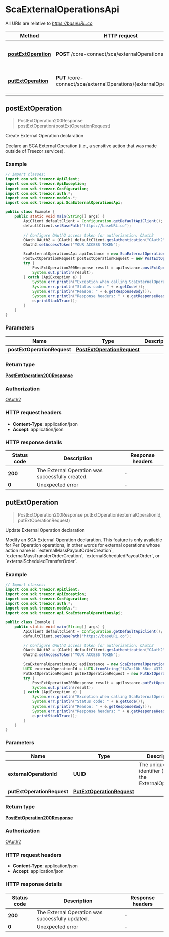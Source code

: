 # ScaExternalOperationsApi

All URIs are relative to *https://baseURL.co*

| Method | HTTP request | Description |
|------------- | ------------- | -------------|
| [**postExtOperation**](ScaExternalOperationsApi.md#postExtOperation) | **POST** /core-connect/sca/externalOperations | Create External Operation declaration |
| [**putExtOperation**](ScaExternalOperationsApi.md#putExtOperation) | **PUT** /core-connect/sca/externalOperations/{externalOperationId} | Update External Operation declaration |



## postExtOperation

> PostExtOperation200Response postExtOperation(postExtOperationRequest)

Create External Operation declaration

Declare an SCA External Operation (i.e., a sensitive action that was made outside of Treezor services).

### Example

```java
// Import classes:
import com.sdk.treezor.ApiClient;
import com.sdk.treezor.ApiException;
import com.sdk.treezor.Configuration;
import com.sdk.treezor.auth.*;
import com.sdk.treezor.models.*;
import com.sdk.treezor.api.ScaExternalOperationsApi;

public class Example {
    public static void main(String[] args) {
        ApiClient defaultClient = Configuration.getDefaultApiClient();
        defaultClient.setBasePath("https://baseURL.co");
        
        // Configure OAuth2 access token for authorization: OAuth2
        OAuth OAuth2 = (OAuth) defaultClient.getAuthentication("OAuth2");
        OAuth2.setAccessToken("YOUR ACCESS TOKEN");

        ScaExternalOperationsApi apiInstance = new ScaExternalOperationsApi(defaultClient);
        PostExtOperationRequest postExtOperationRequest = new PostExtOperationRequest(); // PostExtOperationRequest | 
        try {
            PostExtOperation200Response result = apiInstance.postExtOperation(postExtOperationRequest);
            System.out.println(result);
        } catch (ApiException e) {
            System.err.println("Exception when calling ScaExternalOperationsApi#postExtOperation");
            System.err.println("Status code: " + e.getCode());
            System.err.println("Reason: " + e.getResponseBody());
            System.err.println("Response headers: " + e.getResponseHeaders());
            e.printStackTrace();
        }
    }
}
```

### Parameters


| Name | Type | Description  | Notes |
|------------- | ------------- | ------------- | -------------|
| **postExtOperationRequest** | [**PostExtOperationRequest**](PostExtOperationRequest.md)|  | [optional] |

### Return type

[**PostExtOperation200Response**](PostExtOperation200Response.md)

### Authorization

[OAuth2](../README.md#OAuth2)

### HTTP request headers

- **Content-Type**: application/json
- **Accept**: application/json


### HTTP response details
| Status code | Description | Response headers |
|-------------|-------------|------------------|
| **200** | The External Operation was successfully created. |  -  |
| **0** | Unexpected error |  -  |


## putExtOperation

> PostExtOperation200Response putExtOperation(externalOperationId, putExtOperationRequest)

Update External Operation declaration

Modify an SCA External Operation declaration.   This feature is only available for Per Operation operations, in other words for external operations whose action name is: &#x60;externalMassPayoutOrderCreation&#x60;,  &#x60;externalMassTransferOrderCreation&#x60;, &#x60;externalScheduledPayoutOrder&#x60;, or &#x60;externalScheduledTransferOrder&#x60;. 

### Example

```java
// Import classes:
import com.sdk.treezor.ApiClient;
import com.sdk.treezor.ApiException;
import com.sdk.treezor.Configuration;
import com.sdk.treezor.auth.*;
import com.sdk.treezor.models.*;
import com.sdk.treezor.api.ScaExternalOperationsApi;

public class Example {
    public static void main(String[] args) {
        ApiClient defaultClient = Configuration.getDefaultApiClient();
        defaultClient.setBasePath("https://baseURL.co");
        
        // Configure OAuth2 access token for authorization: OAuth2
        OAuth OAuth2 = (OAuth) defaultClient.getAuthentication("OAuth2");
        OAuth2.setAccessToken("YOUR ACCESS TOKEN");

        ScaExternalOperationsApi apiInstance = new ScaExternalOperationsApi(defaultClient);
        UUID externalOperationId = UUID.fromString("f47ac10b-58cc-4372-a567-0e02b2c3d479"); // UUID | The unique identifier (uiid) of the ExternalOperation.
        PutExtOperationRequest putExtOperationRequest = new PutExtOperationRequest(); // PutExtOperationRequest | 
        try {
            PostExtOperation200Response result = apiInstance.putExtOperation(externalOperationId, putExtOperationRequest);
            System.out.println(result);
        } catch (ApiException e) {
            System.err.println("Exception when calling ScaExternalOperationsApi#putExtOperation");
            System.err.println("Status code: " + e.getCode());
            System.err.println("Reason: " + e.getResponseBody());
            System.err.println("Response headers: " + e.getResponseHeaders());
            e.printStackTrace();
        }
    }
}
```

### Parameters


| Name | Type | Description  | Notes |
|------------- | ------------- | ------------- | -------------|
| **externalOperationId** | **UUID**| The unique identifier (uiid) of the ExternalOperation. | |
| **putExtOperationRequest** | [**PutExtOperationRequest**](PutExtOperationRequest.md)|  | [optional] |

### Return type

[**PostExtOperation200Response**](PostExtOperation200Response.md)

### Authorization

[OAuth2](../README.md#OAuth2)

### HTTP request headers

- **Content-Type**: application/json
- **Accept**: application/json


### HTTP response details
| Status code | Description | Response headers |
|-------------|-------------|------------------|
| **200** | The External Operation was successfully updated. |  -  |
| **0** | Unexpected error |  -  |

